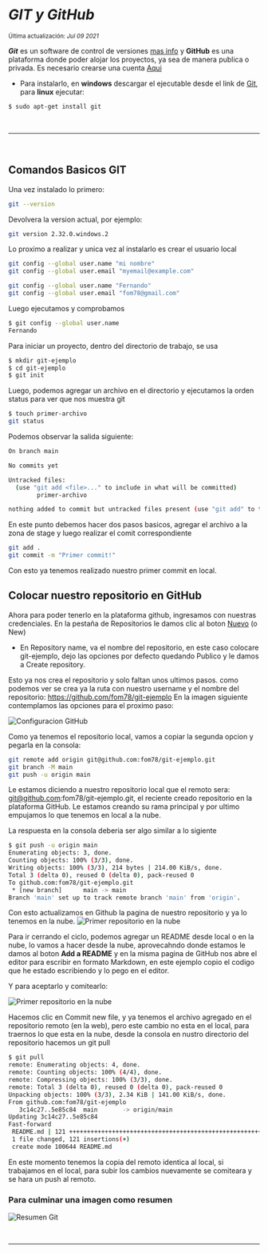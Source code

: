 # _GIT y GitHub_

<small class="date">Última actualización: _Jul 09 2021_</small>



_**Git**_ es un software de control de versiones <a href="https://git-scm.com/" target="_blank" rel="noopener">mas info</a> y **GitHub** es una plataforma donde poder alojar los proyectos, ya sea de manera publica o privada. Es necesario crearse una cuenta <a href="https://github.com/" target="_blank" rel="noopener">Aqui</a>


- Para instalarlo, en **windows** descargar el ejecutable desde el link de <a href="https://git-scm.com/" target="_blank" rel="noopener">Git</a>, para **linux** ejecutar:

```sh
$ sudo apt-get install git
```

<br><hr><br>

## Comandos Basicos GIT

Una vez instalado lo primero: 
```sh
git --version
```
Devolvera la version actual, por ejemplo:
```sh
git version 2.32.0.windows.2
```

Lo proximo a realizar y unica vez al instalarlo es crear el usuario local

```sh
git config --global user.name "mi nombre"
git config --global user.email "myemail@example.com"
```

```sh
git config --global user.name "Fernando"
git config --global user.email "fom78@gmail.com"
```
Luego ejecutamos y comprobamos
```sh
$ git config --global user.name
Fernando
```

Para iniciar un proyecto, dentro del directorio de trabajo, se usa
```sh
$ mkdir git-ejemplo
$ cd git-ejemplo
$ git init
```

Luego, podemos agregar un archivo en el directorio y ejecutamos la orden status para ver que nos muestra git
```sh
$ touch primer-archivo
git status
```
Podemos observar la salida siguiente:


```sh
On branch main

No commits yet

Untracked files:
  (use "git add <file>..." to include in what will be committed)
        primer-archivo

nothing added to commit but untracked files present (use "git add" to track)
```

En este punto debemos hacer dos pasos basicos, agregar el archivo a la zona de stage y luego realizar el comit correspondiente

```sh
git add .
git commit -m "Primer commit!"
```
Con esto ya tenemos realizado nuestro primer commit en local.
## Colocar nuestro repositorio en GitHub
Ahora para poder tenerlo en la plataforma github, ingresamos con nuestras credenciales. En la pestaña de Repositorios le damos clic al boton <a href="https://github.com/new" target="_blank" rel="noopener">Nuevo</a> (o New) 

- En Repository name, va el nombre del repositorio, en este caso colocare git-ejemplo, dejo las opciones por defecto quedando Publico y le damos a Create repository.

Esto ya nos crea el repositorio y solo faltan unos ultimos pasos. como podemos ver se crea ya la ruta con nuestro username y el nombre del repositorio: https://github.com/fom78/git-ejemplo
En la imagen siguiente contemplamos las opciones para el proximo paso:

<img src="https://fom78-web.vercel.app/img/blog/git-01.png" alt="Configuracion GitHub" loading="lazy">

Como ya tenemos el repositorio local, vamos a copiar la segunda opcion y pegarla en la consola:


```sh
git remote add origin git@github.com:fom78/git-ejemplo.git
git branch -M main
git push -u origin main
```
Le estamos diciendo a nuestro repositorio local que el remoto sera:  git@github.com:fom78/git-ejemplo.git, el reciente creado repositorio en la plataforma GitHub.
Le estamos creando su rama principal y por ultimo empujamos lo que tenemos en local a la nube.

La respuesta en la consola deberia ser algo similar a lo sigiente

```sh
$ git push -u origin main
Enumerating objects: 3, done.
Counting objects: 100% (3/3), done.
Writing objects: 100% (3/3), 214 bytes | 214.00 KiB/s, done.
Total 3 (delta 0), reused 0 (delta 0), pack-reused 0
To github.com:fom78/git-ejemplo.git
 * [new branch]      main -> main
Branch 'main' set up to track remote branch 'main' from 'origin'.
```

Con esto actualizamos en Github la pagina de nuestro repositorio y ya lo tenemos en la nube.
<img src="https://fom78-web.vercel.app/img/blog/git-02.png" alt="Primer repositorio en la nube" loading="lazy">

Para ir cerrando el ciclo, podemos agregar un README desde local o en la nube, lo vamos a hacer desde la nube, aprovecahndo donde estamos le damos al boton **Add a README** y en la misma pagina de GitHub nos abre el editor para escribir en formato Markdown, en este ejemplo copio el codigo que he estado escribiendo y lo pego en el editor.

Y para aceptarlo y comitearlo:

<img src="https://fom78-web.vercel.app/img/blog/git-03.png" alt="Primer repositorio en la nube" loading="lazy">

Hacemos clic en Commit new file, y ya tenemos el archivo agregado en el repositorio remoto (en la web), pero este cambio no esta en el local, para traernos lo que esta en la nube, desde la consola en nustro directorio del repositorio hacemos un git pull

```sh
$ git pull
remote: Enumerating objects: 4, done.
remote: Counting objects: 100% (4/4), done.
remote: Compressing objects: 100% (3/3), done.
remote: Total 3 (delta 0), reused 0 (delta 0), pack-reused 0
Unpacking objects: 100% (3/3), 2.34 KiB | 141.00 KiB/s, done.
From github.com:fom78/git-ejemplo
   3c14c27..5e85c84  main       -> origin/main
Updating 3c14c27..5e85c84
Fast-forward
 README.md | 121 ++++++++++++++++++++++++++++++++++++++++++++++++++++++++++++++
 1 file changed, 121 insertions(+)
 create mode 100644 README.md

```

En este momento tenemos la copia del remoto identica al local, si trabajamos en el local, para subir los cambios nuevamente se comiteara y se hara un push al remoto.

### Para culminar una imagen como resumen

<img src="https://fom78-web.vercel.app/img/blog/git-resumen.png" alt="Resumen Git" loading="lazy">

<br><hr><br>

